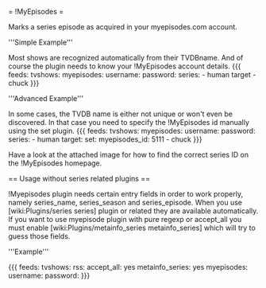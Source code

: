 = !MyEpisodes =

Marks a series episode as acquired in your myepisodes.com account.

'''Simple Example'''

Most shows are recognized automatically from their TVDBname. And of course the plugin needs to know your !MyEpisodes account details.
{{{
feeds:
  tvshows:
    myepisodes:
      username: <username>
      password: <password>
    series:
      - human target
      - chuck
}}}

'''Advanced Example'''

In some cases, the TVDB name is either not unique or won't even be discovered. In that case you need to specify the !MyEpisodes id manually using the set plugin.
{{{
feeds:
  tvshows:
    myepisodes:
      username: <username>
      password: <password>
    series:
      - human target:
          set:
            myepisodes_id: 5111 
      - chuck
}}}
 
Have a look at the attached image for how to find the correct series ID on the !MyEpisodes homepage. 

== Usage without series related plugins ==

!Myepisodes plugin needs certain entry fields in order to work properly, namely series_name, series_season and series_episode. When you use [wiki:Plugins/series series] plugin or related they are available automatically. If you want to use myepisode plugin with pure regexp or accept_all you must enable [wiki:Plugins/metainfo_series metainfo_series] which will try to guess those fields.

'''Example'''

{{{
feeds:
  tvshows:
    rss: <url>
    accept_all: yes
    metainfo_series: yes
    myepisodes:
      username: <username>
      password: <password>
}}}
